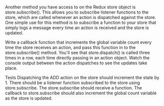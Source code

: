 Another method you have access to on the Redux store object is store.subscribe(). This allows you to subscribe listener functions to the store, which are called whenever an action is dispatched against the store. One simple use for this method is to subscribe a function to your store that simply logs a message every time an action is received and the store is updated.

Write a callback function that increments the global variable count every time the store receives an action, and pass this function in to the store.subscribe() method. You'll see that store.dispatch() is called three times in a row, each time directly passing in an action object. Watch the console output between the action dispatches to see the updates take place.

Tests
Dispatching the ADD action on the store should increment the state by 1.
There should be a listener function subscribed to the store using store.subscribe.
The store.subscribe should receive a function.
The callback to store.subscribe should also increment the global count variable as the store is updated.